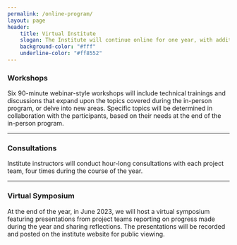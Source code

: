 ```yaml
---
permalink: /online-program/
layout: page
header: 
    title: Virtual Institute
    slogan: The Institute will continue online for one year, with additional workshops, consultations, discussions, and a final project showcase.
    background-color: "#fff"
    underline-color: "#ff8552"
---
```


### Workshops
Six 90-minute webinar-style workshops will include technical trainings and discussions that expand upon the topics covered during the in-person program, or delve into new areas. Specific topics will be determined in collaboration with the participants, based on their needs at the end of the in-person  program. 

---

### Consultations
Institute instructors will conduct hour-long consultations with each project team, four times during the course of the year. 

---

### Virtual Symposium
At the end of the year, in June 2023, we will host a virtual symposium featuring presentations from project teams reporting on progress made during the year and sharing reflections. The presentations will be recorded and posted on the institute website for public viewing. 
